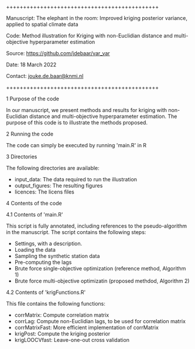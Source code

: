 +++++++++++++++++++++++++++++++++++++++++++++

Manuscript: The elephant in the room: Improved kriging posterior variance, applied to
spatial climate data

Code: Method illustration for Kriging with non-Euclidian distance and multi-objective hyperparameter estimation

Source: https://github.com/jdebaar/var_var

Date: 18 March 2022

Contact: jouke.de.baar@knmi.nl

+++++++++++++++++++++++++++++++++++++++++++++

1 Purpose of the code

In our manuscript, we present methods and results for kriging with non-Euclidian distance and multi-objective hyperparameter estimation. The purpose of this code is to illustrate the methods proposed.

2 Running the code

The code can simply be executed by running 'main.R' in R

3 Directories

The following directories are available:
- input_data: The data required to run the illustration
- output_figures: The resulting figures
- licences: The licens files 

4 Contents of the code

4.1 Contents of 'main.R'

This script is fully annotated, including references to the pseudo-algorithm in the manuscript. The script contains the following steps:
- Settings, with a description.
- Loading the data
- Sampling the synthetic station data
- Pre-computing the lags
- Brute force single-objective optimization (reference method, Algorithm 1)
- Brute force multi-objective optimizatin (proposed methdod, Algorithm 2)

4.2 Contents of 'krigFunctions.R'

This file contains the following functions:
- corrMatrix: Compute correlation matrix
- corrLag: Compute non-Euclidian lags, to be used for correlation matrix
- corrMatrixFast: More efficient implementation of corrMatrix
- krigPost: Compute the kriging posterior
- krigLOOCVfast: Leave-one-out cross validation
